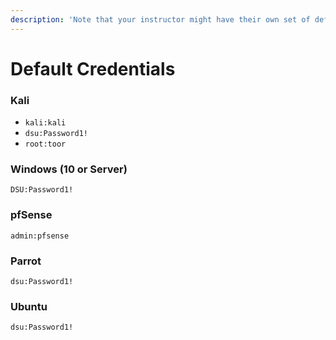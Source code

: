 ```yaml
---
description: 'Note that your instructor might have their own set of default credentials, these should work for most machines.'
---
```


# Default Credentials

### Kali

* `kali:kali`  
* `dsu:Password1!`  
* `root:toor`  

### Windows \(10 or Server\)

`DSU:Password1!`

### pfSense

`admin:pfsense`

### Parrot

`dsu:Password1!`

### Ubuntu

`dsu:Password1!`
